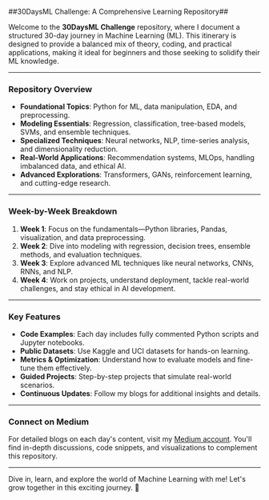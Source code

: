 ##30DaysML Challenge: A Comprehensive Learning Repository##

Welcome to the **30DaysML Challenge** repository, where I document a structured 30-day journey in Machine Learning (ML). This itinerary is designed to provide a balanced mix of theory, coding, and practical applications, making it ideal for beginners and those seeking to solidify their ML knowledge.

---

### **Repository Overview**
- **Foundational Topics**: Python for ML, data manipulation, EDA, and preprocessing.  
- **Modeling Essentials**: Regression, classification, tree-based models, SVMs, and ensemble techniques.  
- **Specialized Techniques**: Neural networks, NLP, time-series analysis, and dimensionality reduction.  
- **Real-World Applications**: Recommendation systems, MLOps, handling imbalanced data, and ethical AI.  
- **Advanced Explorations**: Transformers, GANs, reinforcement learning, and cutting-edge research.

---

### **Week-by-Week Breakdown**
1. **Week 1**: Focus on the fundamentals—Python libraries, Pandas, visualization, and data preprocessing.  
2. **Week 2**: Dive into modeling with regression, decision trees, ensemble methods, and evaluation techniques.  
3. **Week 3**: Explore advanced ML techniques like neural networks, CNNs, RNNs, and NLP.  
4. **Week 4**: Work on projects, understand deployment, tackle real-world challenges, and stay ethical in AI development.

---

### **Key Features**
- **Code Examples**: Each day includes fully commented Python scripts and Jupyter notebooks.  
- **Public Datasets**: Use Kaggle and UCI datasets for hands-on learning.  
- **Metrics & Optimization**: Understand how to evaluate models and fine-tune them effectively.  
- **Guided Projects**: Step-by-step projects that simulate real-world scenarios.  
- **Continuous Updates**: Follow my blogs for additional insights and details.

---

### **Connect on Medium**  
For detailed blogs on each day's content, visit my [Medium account](https://medium.com/@gargkartik74). You'll find in-depth discussions, code snippets, and visualizations to complement this repository.

--- 

Dive in, learn, and explore the world of Machine Learning with me! Let's grow together in this exciting journey. 🚀
